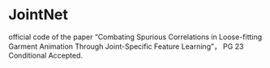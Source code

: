 # JointNet
official code of the paper “Combating Spurious Correlations in Loose-fitting Garment Animation Through Joint-Specific Feature Learning”， PG 23 Conditional Accepted.
